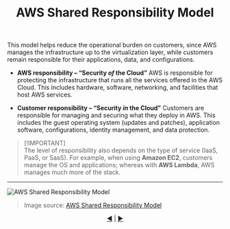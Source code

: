 <div align="center">
  <h1>AWS Shared Responsibility Model</h1>
</div><br>

  This model helps reduce the operational burden on customers, since AWS manages the infrastructure up to the virtualization layer, while customers remain responsible for their applications, data, and configurations. 

- **AWS responsibility – “Security *of* the Cloud”** 
  AWS is responsible for protecting the infrastructure that runs all the services offered in the AWS Cloud. 
  This includes hardware, software, networking, and facilities that host AWS services. 

- **Customer responsibility – “Security *in* the Cloud”** 
  Customers are responsible for managing and securing what they deploy in AWS. 
  This includes the guest operating system (updates and patches), application software, configurations, identity management, and data protection. 

>[!IMPORTANT]\
>The level of responsibility also depends on the type of service (IaaS, PaaS, or SaaS). 
>For example, when using **Amazon EC2**, customers manage the OS and applications; whereas with **AWS Lambda**, AWS manages much more of the stack. 


---

![AWS Shared Responsibility Model](https://d1.awsstatic.com/onedam/marketing-channels/website/aws/en_US/product-categories/security-identity-compliance/compliance/approved/images/7a404923-5572-409c-b30e-6d44706bcd89.4ae6daa1c586799e6826be45e73950fc180a0e8c.jpeg)
> Image source: [AWS Shared Responsibility Model](https://aws.amazon.com/compliance/shared-responsibility-model/) 

<div align="center">
  <a href="./02-what-is-aws.md">◀️</a> |
  <a href="./04-aws-iam.md">▶️</a>
</div>






